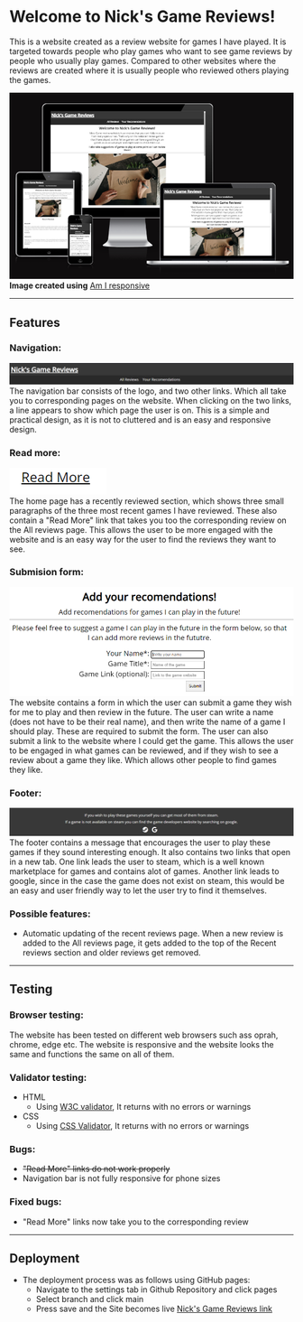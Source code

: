 # Welcome to Nick's Game Reviews!

This is a website created as a review website for games I have played. It is targeted towards people who play games who want to see game reviews by people who usually play games. Compared to other websites where the reviews are created where it is usually people who reviewed others playing the games.

![Am_I_Responsive](assets/images/readme-images/Am_I_responsive.png)  
__Image created using__ [Am I responsive](https://ui.dev/amiresponsive?url=https%3A%2F%2Fbytes.dev)

----------

## Features

### Navigation:

![Image of Navigation bar](assets/images/readme-images/Navigation_bar.png)  
The navigation bar consists of the logo, and two other links. Which all take you to corresponding pages on the website. When clicking on the two links, a line appears to show which page the user is on. This is a simple and practical design, as it is not to cluttered and is an easy and responsive design.

### Read more:

![Image of Read More](assets/images/readme-images/read_more.png)  
The home page has a recently reviewed section, which shows three small paragraphs of the three most recent games I have reviewed. These also contain a "Read More" link that takes you too the corresponding review on the All reviews page. This allows the user to be more engaged with the website and is an easy way for the user to find the reviews they want to see.

### Submision form:

![Image of the Form](assets/images/readme-images/Form.png)  
The website contains a form in which the user can submit a game they wish for me to play and then review in the future. The user can write a name (does not have to be their real name), and then write the name of a game I should play. These are required to submit the form. The user can also submit a link to the website where I could get the game. This allows the user to be engaged in what games can be reviewed, and if they wish to see a review about a game they like. Which allows other people to find games they like.

### Footer:

![Image of Footer](assets/images/readme-images/Footer.png)  
The footer contains a message that encourages the user to play these games if they sound interesting enough. It also contains two links that open in a new tab. One link leads the user to steam, which is a well known marketplace for games and contains alot of games. Another link leads to google, since in the case the game does not exist on steam, this would be an easy and user friendly way to let the user try to find it themselves.

### Possible features:

* Automatic updating of the recent reviews page. When a new review is added to the All reviews page, it gets added to the top of the Recent reviews section and older reviews get removed.

----------

## Testing

### Browser testing:

The website has been tested on different web browsers such ass oprah, chrome, edge etc. The website is responsive and the website looks the same and functions the same on all of them.

### Validator testing:

* HTML
  * Using [W3C validator](https://validator.w3.org/nu/?doc=https%3A%2F%2Fbricboi.github.io%2FNick-s-Game-Reviews%2F), It returns with no errors or warnings
* CSS
  * Using [CSS Validator](https://jigsaw.w3.org/css-validator/validator?uri=https%3A%2F%2Fbricboi.github.io%2FNick-s-Game-Reviews%2F&profile=css3svg&usermedium=all&warning=1&vextwarning=&lang=sv), It returns with no errors or warnings

### Bugs:

* ~~"Read More" links do not work properly~~
* Navigation bar is not fully responsive for phone sizes

### Fixed bugs:

* "Read More" links now take you to the corresponding review

----------

## Deployment

* The deployment process was as follows using GitHub pages:
  * Navigate to the settings tab in Github Repository and click pages
  * Select branch and click main
  * Press save and the Site becomes live [Nick's Game Reviews link](https://bricboi.github.io/Nick-s-Game-Reviews/)
